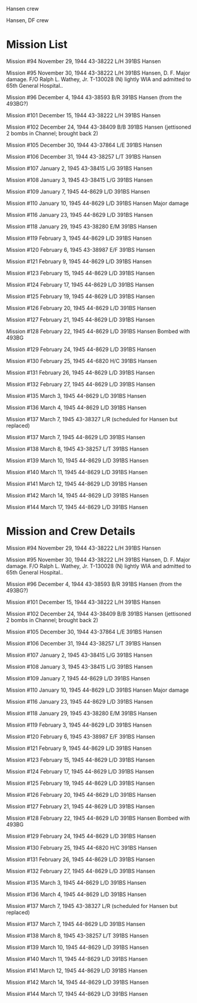 





Hansen crew






 




Hansen, DF crew

# Mission List

Mission #94 November 29, 1944 43-38222 L/H 391BS Hansen

Mission #95 November 30, 1944 43-38222 L/H 391BS Hansen, D.
F. Major damage.
F/O Ralph L. Wathey, Jr. T-130028 (N) lightly WIA and admitted to 65th
General Hospital..

Mission #96 December 4, 1944 43-38593 B/R 391BS Hansen
(from the 493BG?)

Mission #101 December 15, 1944 43-38222 L/H 391BS Hansen

Mission #102 December 24, 1944 43-38409 B/B 391BS Hansen
(jettisoned 2 bombs in Channel; brought back 2\)

Mission #105 December 30, 1944 43-37864 L/E 391BS Hansen

Mission #106 December 31, 1944 43-38257 L/T 391BS Hansen

Mission #107 January 2, 1945 43-38415 L/G 391BS Hansen

Mission #108 January 3, 1945 43-38415 L/G 391BS Hansen

Mission #109 January 7, 1945 44-8629 L/D 391BS Hansen

Mission #110 January 10, 1945 44-8629 L/D 391BS
Hansen Major damage

Mission #116 January 23, 1945 44-8629 L/D 391BS Hansen

Mission #118 January 29, 1945 43-38280 E/M 391BS Hansen

Mission #119 February 3, 1945 44-8629 L/D 391BS Hansen

Mission #120 February 6, 1945 43-38987 E/F 391BS Hansen

Mission #121 February 9, 1945 44-8629 L/D 391BS Hansen

Mission #123 February 15, 1945 44-8629 L/D 391BS Hansen

Mission #124 February 17, 1945 44-8629 L/D 391BS Hansen

Mission #125 February 19, 1945 44-8629 L/D 391BS Hansen

Mission #126 February 20, 1945 44-8629 L/D 391BS Hansen

Mission #127 February 21, 1945 44-8629 L/D 391BS Hansen

Mission #128 February 22, 1945 44-8629 L/D 391BS
Hansen
Bombed with 493BG

Mission #129 February 24, 1945 44-8629 L/D 391BS Hansen

Mission #130 February 25, 1945 44-6820 H/C 391BS Hansen

Mission #131 February 26, 1945 44-8629 L/D 391BS Hansen

Mission #132 February 27, 1945 44-8629 L/D 391BS Hansen

Mission #135 March 3, 1945 44-8629 L/D 391BS Hansen

Mission #136 March 4, 1945 44-8629 L/D 391BS Hansen

Mission #137 March 7, 1945 43-38327 L/R (scheduled for
Hansen but replaced)

Mission #137 March 7, 1945 44-8629 L/D 391BS Hansen

Mission #138 March 8, 1945 43-38257 L/T 391BS Hansen

Mission #139 March 10, 1945 44-8629 L/D 391BS Hansen

Mission #140 March 11, 1945 44-8629 L/D 391BS Hansen

Mission #141 March 12, 1945 44-8629 L/D 391BS Hansen

Mission #142 March 14, 1945 44-8629 L/D 391BS Hansen

Mission #144 March 17, 1945 44-8629 L/D 391BS Hansen

# Mission and Crew Details

Mission #94 November 29, 1944 43-38222 L/H 391BS Hansen

Mission #95 November 30, 1944 43-38222 L/H 391BS Hansen, D.
F. Major damage.
F/O Ralph L. Wathey, Jr. T-130028 (N) lightly WIA and admitted to 65th
General Hospital..

Mission #96 December 4, 1944 43-38593 B/R 391BS Hansen
(from the 493BG?)

Mission #101 December 15, 1944 43-38222 L/H 391BS Hansen

Mission #102 December 24, 1944 43-38409 B/B 391BS Hansen
(jettisoned 2 bombs in Channel; brought back 2\)

Mission #105 December 30, 1944 43-37864 L/E 391BS Hansen

Mission #106 December 31, 1944 43-38257 L/T 391BS Hansen

Mission #107 January 2, 1945 43-38415 L/G 391BS Hansen

Mission #108 January 3, 1945 43-38415 L/G 391BS Hansen

Mission #109 January 7, 1945 44-8629 L/D 391BS Hansen

Mission #110 January 10, 1945 44-8629 L/D 391BS
Hansen Major damage

Mission #116 January 23, 1945 44-8629 L/D 391BS Hansen

Mission #118 January 29, 1945 43-38280 E/M 391BS Hansen

Mission #119 February 3, 1945 44-8629 L/D 391BS Hansen

Mission #120 February 6, 1945 43-38987 E/F 391BS Hansen

Mission #121 February 9, 1945 44-8629 L/D 391BS Hansen

Mission #123 February 15, 1945 44-8629 L/D 391BS Hansen

Mission #124 February 17, 1945 44-8629 L/D 391BS Hansen

Mission #125 February 19, 1945 44-8629 L/D 391BS Hansen

Mission #126 February 20, 1945 44-8629 L/D 391BS Hansen

Mission #127 February 21, 1945 44-8629 L/D 391BS Hansen

Mission #128 February 22, 1945 44-8629 L/D 391BS
Hansen
Bombed with 493BG

Mission #129 February 24, 1945 44-8629 L/D 391BS Hansen

Mission #130 February 25, 1945 44-6820 H/C 391BS Hansen

Mission #131 February 26, 1945 44-8629 L/D 391BS Hansen

Mission #132 February 27, 1945 44-8629 L/D 391BS Hansen

Mission #135 March 3, 1945 44-8629 L/D 391BS Hansen

Mission #136 March 4, 1945 44-8629 L/D 391BS Hansen

Mission #137 March 7, 1945 43-38327 L/R (scheduled for
Hansen but replaced)

Mission #137 March 7, 1945 44-8629 L/D 391BS Hansen

Mission #138 March 8, 1945 43-38257 L/T 391BS Hansen

Mission #139 March 10, 1945 44-8629 L/D 391BS Hansen

Mission #140 March 11, 1945 44-8629 L/D 391BS Hansen

Mission #141 March 12, 1945 44-8629 L/D 391BS Hansen

Mission #142 March 14, 1945 44-8629 L/D 391BS Hansen

Mission #144 March 17, 1945 44-8629 L/D 391BS Hansen




